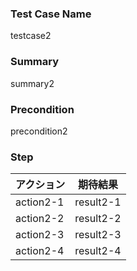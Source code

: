 ### Test Case Name
testcase2

### Summary
summary2

### Precondition
precondition2

### Step
| アクション | 期待結果 |
|---|---|
| action2-1 | result2-1 |
| action2-2 | result2-2 |
| action2-3 | result2-3 |
| action2-4 | result2-4 |
